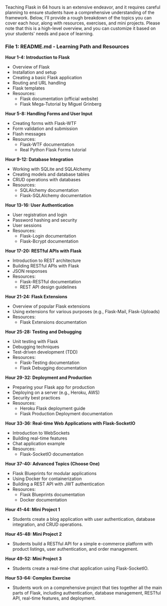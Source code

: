 Teaching Flask in 64 hours is an extensive endeavor, and it requires careful planning to ensure students have a comprehensive understanding of the framework. Below, I'll provide a rough breakdown of the topics you can cover each hour, along with resources, exercises, and mini projects. Please note that this is a high-level overview, and you can customize it based on your students' needs and pace of learning.

### File 1: README.md - Learning Path and Resources

**Hour 1-4: Introduction to Flask**
- Overview of Flask
- Installation and setup
- Creating a basic Flask application
- Routing and URL handling
- Flask templates
- Resources: 
  - Flask documentation (official website)
  - Flask Mega-Tutorial by Miguel Grinberg

**Hour 5-8: Handling Forms and User Input**
- Creating forms with Flask-WTF
- Form validation and submission
- Flash messages
- Resources:
  - Flask-WTF documentation
  - Real Python Flask Forms tutorial

**Hour 9-12: Database Integration**
- Working with SQLite and SQLAlchemy
- Creating models and database tables
- CRUD operations with databases
- Resources:
  - SQLAlchemy documentation
  - Flask-SQLAlchemy documentation

**Hour 13-16: User Authentication**
- User registration and login
- Password hashing and security
- User sessions
- Resources:
  - Flask-Login documentation
  - Flask-Bcrypt documentation

**Hour 17-20: RESTful APIs with Flask**
- Introduction to REST architecture
- Building RESTful APIs with Flask
- JSON responses
- Resources:
  - Flask-RESTful documentation
  - REST API design guidelines

**Hour 21-24: Flask Extensions**
- Overview of popular Flask extensions
- Using extensions for various purposes (e.g., Flask-Mail, Flask-Uploads)
- Resources:
  - Flask Extensions documentation

**Hour 25-28: Testing and Debugging**
- Unit testing with Flask
- Debugging techniques
- Test-driven development (TDD)
- Resources:
  - Flask-Testing documentation
  - Flask Debugging documentation

**Hour 29-32: Deployment and Production**
- Preparing your Flask app for production
- Deploying on a server (e.g., Heroku, AWS)
- Security best practices
- Resources:
  - Heroku Flask deployment guide
  - Flask Production Deployment documentation

**Hour 33-36: Real-time Web Applications with Flask-SocketIO**
- Introduction to WebSockets
- Building real-time features
- Chat application example
- Resources:
  - Flask-SocketIO documentation

**Hour 37-40: Advanced Topics (Choose One)**
- Flask Blueprints for modular applications
- Using Docker for containerization
- Building a REST API with JWT authentication
- Resources:
  - Flask Blueprints documentation
  - Docker documentation

**Hour 41-44: Mini Project 1**
- Students create a blog application with user authentication, database integration, and CRUD operations.

**Hour 45-48: Mini Project 2**
- Students build a RESTful API for a simple e-commerce platform with product listings, user authentication, and order management.

**Hour 49-52: Mini Project 3**
- Students create a real-time chat application using Flask-SocketIO.

**Hour 53-64: Complex Exercise**
- Students work on a comprehensive project that ties together all the main parts of Flask, including authentication, database management, RESTful API, real-time features, and deployment.

